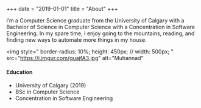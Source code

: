 +++
date = "2019-01-01"
title = "About"
+++

I’m a Computer Science graduate from the University of Calgary with a Bachelor of Science in Computer Science with a Concentration in Software Engineering. In my spare time, I enjoy going to the mountains, reading, and finding new ways to automate more things in my house.

<img
    style="
        border-radius: 10%;
        height: 450px;
        // width: 500px;
    "
    src="https://i.imgur.com/guajfA3.jpg"
    alt="Muhannad"
>
<!---
![Grassi Lakes, Kananaskis, AB][1]
-->

#### Education

* University of Calgary (2019)
* BSc in Computer Science
* Concentration in Software Engineering

<!---
[1]: https://i.imgur.com/guajfA3.jpg
-->
